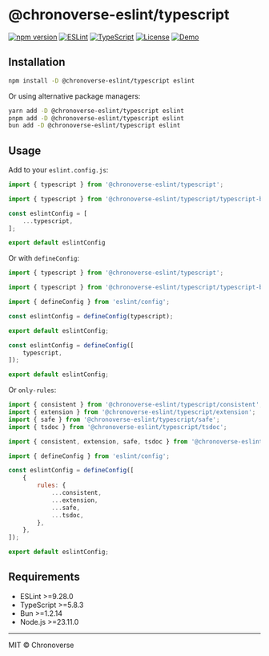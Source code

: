 # @chronoverse-eslint/typescript

[![npm version](https://img.shields.io/npm/v/@chronoverse-eslint/typescript.svg)](https://www.npmjs.com/package/@chronoverse-eslint/typescript)
[![ESLint](https://img.shields.io/badge/ESLint-v9.28.0-4B32C3.svg)](https://eslint.org)
[![TypeScript](https://img.shields.io/badge/TypeScript-v5.8.3-3178C6.svg)](https://www.typescriptlang.org)
[![License](https://img.shields.io/badge/license-MIT-4B32C3.svg)](LICENSE)
[![Demo](https://img.shields.io/badge/🛠️-Config%20Inspector-4B32C3)](https://gratisvictory.github.io/chronoverse-eslint)

## Installation

```bash
npm install -D @chronoverse-eslint/typescript eslint
```

Or using alternative package managers:

```bash
yarn add -D @chronoverse-eslint/typescript eslint
pnpm add -D @chronoverse-eslint/typescript eslint
bun add -D @chronoverse-eslint/typescript eslint
```

## Usage

Add to your `eslint.config.js`:

```javascript
import { typescript } from '@chronoverse-eslint/typescript';

import { typescript } from '@chronoverse-eslint/typescript/typescript-base';

const eslintConfig = [
	...typescript,
];

export default eslintConfig
```

Or with `defineConfig`:

```javascript
import { typescript } from '@chronoverse-eslint/typescript';

import { typescript } from '@chronoverse-eslint/typescript/typescript-base';

import { defineConfig } from 'eslint/config';

const eslintConfig = defineConfig(typescript);

export default eslintConfig;

const eslintConfig = defineConfig([
	typescript,
]);

export default eslintConfig;
```

Or `only-rules`:

```javascript
import { consistent } from '@chronoverse-eslint/typescript/consistent';
import { extension } from '@chronoverse-eslint/typescript/extension';
import { safe } from '@chronoverse-eslint/typescript/safe';
import { tsdoc } from '@chronoverse-eslint/typescript/tsdoc';

import { consistent, extension, safe, tsdoc } from '@chronoverse-eslint/typescript';

import { defineConfig } from 'eslint/config';

const eslintConfig = defineConfig([
	{
		rules: {
			...consistent,
			...extension,
			...safe,
			...tsdoc,
		},
	},
]);

export default eslintConfig;
```

## Requirements

- ESLint >=9.28.0
- TypeScript >=5.8.3
- Bun >=1.2.14
- Node.js >=23.11.0

---

MIT © Chronoverse
